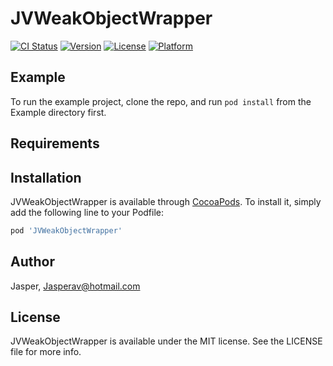 # JVWeakObjectWrapper

[![CI Status](https://img.shields.io/travis/Jasper/JVWeakObjectWrapper.svg?style=flat)](https://travis-ci.org/Jasper/JVWeakObjectWrapper)
[![Version](https://img.shields.io/cocoapods/v/JVWeakObjectWrapper.svg?style=flat)](https://cocoapods.org/pods/JVWeakObjectWrapper)
[![License](https://img.shields.io/cocoapods/l/JVWeakObjectWrapper.svg?style=flat)](https://cocoapods.org/pods/JVWeakObjectWrapper)
[![Platform](https://img.shields.io/cocoapods/p/JVWeakObjectWrapper.svg?style=flat)](https://cocoapods.org/pods/JVWeakObjectWrapper)

## Example

To run the example project, clone the repo, and run `pod install` from the Example directory first.

## Requirements

## Installation

JVWeakObjectWrapper is available through [CocoaPods](https://cocoapods.org). To install
it, simply add the following line to your Podfile:

```ruby
pod 'JVWeakObjectWrapper'
```

## Author

Jasper, Jasperav@hotmail.com

## License

JVWeakObjectWrapper is available under the MIT license. See the LICENSE file for more info.
